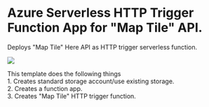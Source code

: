 # Azure Serverless HTTP Trigger Function App for "Map Tile" API.

Deploys "Map Tile" Here API as  HTTP trigger serverless function.

<a href="https://portal.azure.com/#create/Microsoft.Template/uri/https%3A%2F%2Fraw.githubusercontent.com%2Fheremaps%2Fhere-azure-serverless%2Fmaster%2FarmTemplates%2F109-hlsARMTemplateServerlessFunctionMapTile%2Fazuredeploy.json" target="_blank">
    <img src="http://azuredeploy.net/deploybutton.png"/>
</a>

This template does the following things   
	1. Creates standard storage account/use existing storage.   
	2. Creates a function app.   
	3. Creates "Map Tile" HTTP trigger function.  



